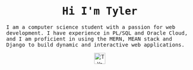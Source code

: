 <h1 align="center">
    <samp> Hi I'm Tyler </samp>
</h1>
<p align="start">
    <samp>
        I am a computer science student with a passion for web development. I have experience in PL/SQL and Oracle Cloud, and I am proficient in using the MERN, MEAN stack and Django to build dynamic and interactive web applications.
    </samp>
 </p>
<p align="center">
    <a href="https://vader-7.github.io/Ty-Works/" target="_blank">
        <img src="https://user-images.githubusercontent.com/66812754/208713388-aff1c2ca-eee3-4c98-bb3e-24c3bdbcb863.png" alt="Ty-Works" width=30px" height="30px">
    </a>
</p>
<!---
Vader-7/Vader-7 is a ✨ special ✨ repository because its `README.md` (this file) appears on your GitHub profile.
You can click the Preview link to take a look at your changes.
--->
